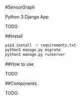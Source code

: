 #SensorGraph

Python 3 Django App

TODO

##Install

```sh
pip3 install -r requirements.txt
python3 manage.py migrate
python3 manage.py runserver
```

##How to use

TODO

##Components

TODO
